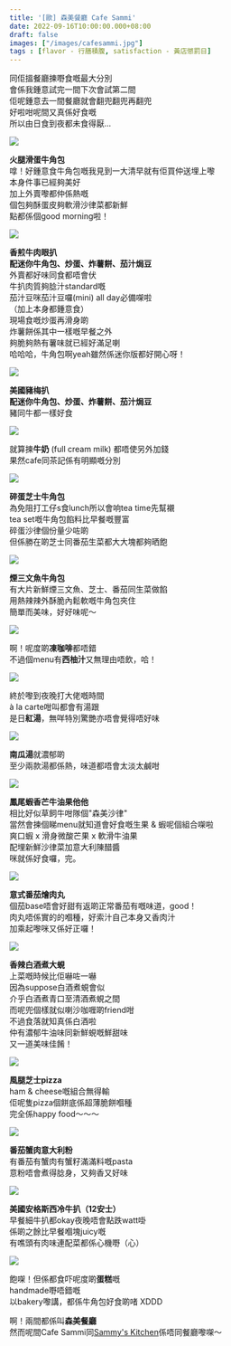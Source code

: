 ```yaml
---
title: '[歐] 森美餐廳 Cafe Sammi'
date: 2022-09-16T10:00:00.000+08:00
draft: false
images: ["/images/cafesammi.jpg"]
tags : [flavor - 行膳積腹, satisfaction - 黃店懲罰日]
---
```


同佢搵餐廳揀嘢食嘅最大分別  
會係我鍾意試完一間下次會試第二間  
佢呢鍾意去一間餐廳就會翻兜翻兜再翻兜  
好啦咁呢間又真係好食嘅  
所以由日食到夜都未食得厭...  

![](/images/cafesammi1.jpg)

**火腿滑蛋牛角包**  
嗱！好鍾意食牛角包嘅我見到一大清早就有佢買仲送埋上嚟  
本身件事已經夠美好  
加上外賣嚟都仲係熱嘅  
個包夠酥蛋皮夠軟滑沙律菜都新鮮  
點都係個good morning啦！  

![](/images/cafesammi2.jpg)

**香煎牛肉眼扒**  
**配迷你牛角包、炒蛋、炸薯餅、茄汁焗豆**  
外賣都好味同食都唔會伏  
牛扒肉質夠腍汁standard嘅  
茄汁豆咪茄汁豆囉(mini) all day必備㗎啦  
（加上本身都鍾意食）  
現場食嘅炒蛋再滑身啲  
炸薯餅係其中一樣嘅早餐之外  
夠脆夠熱有薯味就已經好滿足喇  
哈哈哈，牛角包啊yeah雖然係迷你版都好開心呀！  

![](/images/cafesammi3.jpg)

**美國豬梅扒**  
**配迷你牛角包、炒蛋、炸薯餅、茄汁焗豆**  
豬同牛都一樣好食  

![](/images/cafesammi4.jpg)

就算揀**牛奶** (full cream milk) 都唔使另外加錢  
果然cafe同茶記係有明顯嘅分別  

![](/images/cafesammi5.jpg)

**碎蛋芝士牛角包**  
為免阻打工仔s食lunch所以會响tea time先幫襯  
tea set嘅牛角包餡料比早餐嘅豐富  
碎蛋沙律個份量少咗啲  
但係勝在啲芝士同番茄生菜都大大塊都夠晒飽  

![](/images/cafesammi6.jpg)

**煙三文魚牛角包**  
有大片新鮮煙三文魚、芝士、番茄同生菜做餡  
用熱辣辣外酥脆內鬆軟嘅牛角包夾住  
簡單而美味，好好味呢～  

![](/images/cafesammi7.jpg)

啊！呢度啲**凍咖啡**都唔錯  
不過個menu有**西柚汁**又無理由唔飲，哈！  

![](/images/cafesammi8.jpg)

終於嚟到夜晚打大佬嘅時間  
à la carte咁叫都會有湯跟  
是日**紅湯**，無咩特別驚艷亦唔會覺得唔好味  

![](/images/cafesammi9.jpg)

**南瓜湯**就濃郁啲  
至少兩款湯都係熱，味道都唔會太淡太鹹咁  

![](/images/cafesammi10.jpg)

**鳳尾蝦香芒牛油果他他**  
相比好似草飼牛咁隊個"森美沙律"  
當然會揀個睇menu就知道會好食嘅生果 & 蝦呢個組合㗎啦  
爽口蝦 x 滑身微酸芒果 x 軟滑牛油果  
配埋新鮮沙律菜加意大利陳醋醬  
咪就係好食囉，完。

![](/images/cafesammi11.jpg)

**意式番茄燴肉丸**  
個茄base唔會好甜有返啲正常番茄有嘅味道，good！  
肉丸唔係實的的嗰種，好索汁自己本身又香肉汁  
加乘起嚟咪又係好正囉！  

![](/images/cafesammi12.jpg)

**香辣白酒煮大蜆**  
上菜嘅時候比佢嚇咗一嚇  
因為suppose白酒煮蜆會似  
介乎白酒煮青口至清酒煮蜆之間  
而呢兜個樣就似喇沙咖喱啲friend咁  
不過食落就知真係白酒啦  
仲有濃郁牛油味同新鮮蜆嘅鮮甜味  
又一道美味佳餚！  

![](/images/cafesammi13.jpg)

**風腿芝士pizza**  
ham & cheese嘅組合無得輸  
佢呢隻pizza個餅底係超薄脆餅嗰種  
完全係happy food～～～  

![](/images/cafesammi.jpg)

**番茄蟹肉意大利粉**  
有番茄有蟹肉有蟹籽滿滿料嘅pasta  
意粉唔會煮得腍身，又夠香又好味  

![](/images/cafesammi14.jpg)

**美國安格斯西冷牛扒（12安士）**  
早餐細牛扒都okay夜晚唔會點跌watt啩  
係啲之餘比早餐嗰塊juicy嘅  
有噍頭有肉味連配菜都係心機嘢（心）  

![](/images/cafesammi15.jpg)

飽㗎！但係都食吓呢度啲**蛋糕**嘅  
handmade嘢唔錯嘅  
以bakery嚟講，都係牛角包好食啲啫 XDDD  
  
啊！兩間都係叫**森美餐廳**  
然而呢間Cafe Sammi同[Sammy's Kitchen](https://hidie.net/sammyskitchen/)係唔同餐廳嚟㗎～  
  
